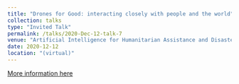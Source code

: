 ```yaml
---
title: "Drones for Good: interacting closely with people and the world"
collection: talks
type: "Invited Talk"
permalink: /talks/2020-Dec-12-talk-7
venue: "Artificial Intelligence for Humanitarian Assistance and Disaster Response Workshop, Neural Information Processing Systems (NeurIPS)"
date: 2020-12-12
location: "(virtual)"
---
```


[More information here](https://neurips.cc/Conferences/2020/ScheduleMultitrack?event=16152)

